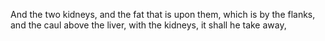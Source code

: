 And the two kidneys, and the fat that is upon them, which is by the flanks, and the caul above the liver, with the kidneys, it shall he take away,
